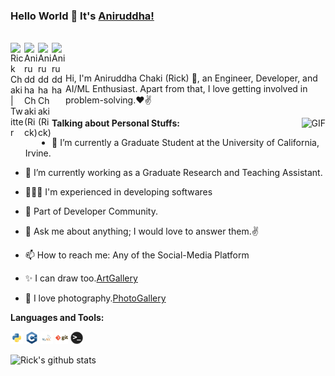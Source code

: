 ### Hello World 👋 It's [Aniruddha!](https://github.com/rickchaki)

<br/>


<a href="https://x.com/rickchaki">
<img align="left" alt="Rick Chaki | Twitter" width="22px" src="https://cdn.jsdelivr.net/npm/simple-icons@v3/icons/twitter.svg" />
</a>
<a href="https://www.linkedin.com/in/rickchaki/">
<img align="left" alt="Aniruddha Chaki (Rick)" width="22px" src="https://cdn.jsdelivr.net/npm/simple-icons@v3/icons/linkedin.svg" />
</a>
<a href="https://www.instagram.com/rickchaki/">
<img align="left" alt="Aniruddha Chaki (Rick)" width="22px" src="https://cdn.jsdelivr.net/npm/simple-icons@v3/icons/instagram.svg" />
</a>
<a href="https://www.youtube.com/@aniruddhachaki7165">
<img align="left" alt="Aniruddha" width="22px" src="https://cdn.jsdelivr.net/npm/simple-icons@v3/icons/youtube.svg" />
</a>
<br />

<br />

Hi, I'm Aniruddha Chaki (Rick) 🙌, an Engineer, Developer, and AI/ML Enthusiast. Apart from that, I love getting involved in problem-solving.❤✌


<img align="right" alt="GIF" src="https://media.giphy.com/media/USV0ym3bVWQJJmNu3N/giphy.gif" />


**Talking about Personal Stuffs:**

- 🔭 I’m currently a Graduate Student at the University of California, Irvine.
- 🌱 I’m currently working as a Graduate Research and Teaching Assistant.
- 🧑🏻‍💻 I'm experienced in developing softwares
- 👯 Part of Developer Community.
- 💬 Ask me about anything; I would love to answer them.✌
- 📫 How to reach me: Any of the Social-Media Platform 

- ✨ I can draw too.[ArtGallery](https://www.instagram.com/rickchaki/)
- 📸 I love photography.[PhotoGallery](https://www.instagram.com/rickchaki/)



**Languages and Tools:**


<code><img height="20" src="https://raw.githubusercontent.com/github/explore/80688e429a7d4ef2fca1e82350fe8e3517d3494d/topics/python/python.png"></code>
<code><img height="20" src="https://raw.githubusercontent.com/github/explore/80688e429a7d4ef2fca1e82350fe8e3517d3494d/topics/cpp/cpp.png"></code>
<code><img height="20" src="https://raw.githubusercontent.com/github/explore/80688e429a7d4ef2fca1e82350fe8e3517d3494d/topics/mysql/mysql.png"></code>
<code><img height="20" src="https://raw.githubusercontent.com/github/explore/80688e429a7d4ef2fca1e82350fe8e3517d3494d/topics/git/git.png"></code>
<code><img height="20" src="https://raw.githubusercontent.com/github/explore/80688e429a7d4ef2fca1e82350fe8e3517d3494d/topics/terminal/terminal.png"></code>

![Rick's github stats](https://github-readme-stats.vercel.app/api?username=rickchaki&show_icons=true&hide_border=true)
